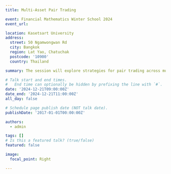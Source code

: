 ```yaml
---
title: Multi-Asset Pair Trading

event: Financial Mathematics Winter School 2024
event_url: 

location: Kasetsart University
address:
  street: 50 Ngamwongwan Rd
  city: Bangkok
  region: Lat Yao, Chatuchak 
  postcode: '10900'
  country: Thailand

summary: The session will explore strategies for pair trading across multiple assets, focusing on identifying pairs, statistical arbitrage, and risk management techniques. Practical applications, mathematical modeling, and real-world case studies will be discussed to enhance understanding of quantitative strategies for multi-asset trading.

# Talk start and end times.
#   End time can optionally be hidden by prefixing the line with `#`.
date: '2024-12-21T09:00:00Z'
date_end: '2024-12-21T11:00:00Z'
all_day: false

# Schedule page publish date (NOT talk date).
publishDate: '2017-01-01T00:00:00Z'

authors:
  - admin

tags: []
# Is this a featured talk? (true/false)
featured: false

image:
  focal_point: Right

---
```

